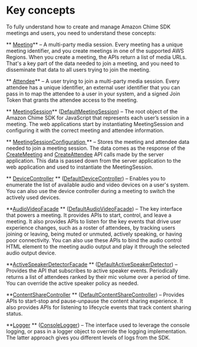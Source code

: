 # Key concepts<a name="key-concepts"></a>

To fully understand how to create and manage Amazon Chime SDK meetings and users, you need to understand these concepts:

 ** [Meeting](https://docs.aws.amazon.com/chime-sdk/latest/APIReference/API_Meeting.html)** – A multi\-party media session\. Every meeting has a unique meeting identifier, and you create meetings in one of the supported AWS Regions\. When you create a meeting, the APIs return a list of media URLs\. That's a key part of the data needed to join a meeting, and you need to disseminate that data to all users trying to join the meeting\.

 ** [Attendee](https://docs.aws.amazon.com/chime-sdk/latest/APIReference/API_Attendee.html)** – A user trying to join a multi\-party media session\. Every attendee has a unique identifier, an external user identifier that you can pass in to map the attendee to a user in your system, and a signed Join Token that grants the attendee access to the meeting\.

** [MeetingSession](https://aws.github.io/amazon-chime-sdk-js/interfaces/meetingsession.html)** \([DefaultMeetingSession](https://aws.github.io/amazon-chime-sdk-js/classes/defaultmeetingsession.html)\) – The root object of the Amazon Chime SDK for JavaScript that represents each user’s session in a meeting\. The web applications start by instantiating MeetingSession and configuring it with the correct meeting and attendee information\.

** [ MeetingSessionConfiguration ](https://aws.github.io/amazon-chime-sdk-js/classes/meetingsessionconfiguration.html) ** – Stores the meeting and attendee data needed to join a meeting session\. The data comes as the response of the [CreateMeeting](https://docs.aws.amazon.com/chime-sdk/latest/APIReference/API_CreateMeeting.html) and [CreateAttendee](https://docs.aws.amazon.com/chime-sdk/latest/APIReference/API_CreateAttendee.html) API calls made by the server application\. This data is passed down from the server application to the web application and used to instantiate the MeetingSession\.

** [DeviceController](https://aws.github.io/amazon-chime-sdk-js/interfaces/devicecontroller.html) ** \([DefaultDeviceController](https://aws.github.io/amazon-chime-sdk-js/classes/defaultdevicecontroller.html)\) – Enables you to enumerate the list of available audio and video devices on a user's system\. You can also use the device controller during a meeting to switch the actively used devices\.

**[AudioVideoFacade](https://aws.github.io/amazon-chime-sdk-js/interfaces/audiovideofacade.html) ** \([DefaultAudioVideoFacade](https://aws.github.io/amazon-chime-sdk-js/classes/defaultaudiovideofacade.html)\) – The key interface that powers a meeting\. It provides APIs to start, control, and leave a meeting\. It also provides APIs to listen for the key events that drive user experience changes, such as a roster of attendees, by tracking users joining or leaving, being muted or unmuted, actively speaking, or having poor connectivity\. You can also use these APIs to bind the audio control HTML element to the meeting audio output and play it through the selected audio output device\.

**[ActiveSpeakerDetectorFacade](https://aws.github.io/amazon-chime-sdk-js/interfaces/activespeakerdetectorfacade.html) ** \([DefaultActiveSpeakerDetector](https://aws.github.io/amazon-chime-sdk-js/classes/defaultactivespeakerdetector.html)\) – Provides the API that subscribes to active speaker events\. Periodically returns a list of attendees ranked by their mic volume over a period of time\. You can override the active speaker policy as needed\.

**[ContentShareController](https://aws.github.io/amazon-chime-sdk-js/interfaces/contentsharecontroller.html) ** \([DefaultContentShareController](https://aws.github.io/amazon-chime-sdk-js/classes/defaultcontentsharecontroller.html)\) – Provides APIs to start\-stop and pause\-unpause the content sharing experience\. It also provides APIs for listening to lifecycle events that track content sharing status\.

**[Logger](https://aws.github.io/amazon-chime-sdk-js/interfaces/logger.html) ** \([ConsoleLogger](https://aws.github.io/amazon-chime-sdk-js/classes/consolelogger.html)\) – The interface used to leverage the console logging, or pass in a logger object to override the logging implementation\. The latter approach gives you different levels of logs from the SDK\.